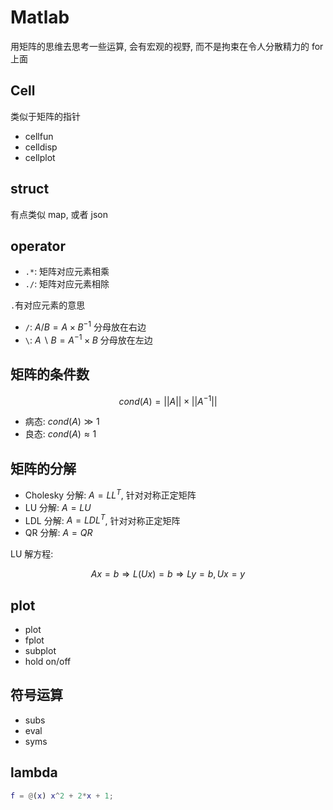 # Matlab

用矩阵的思维去思考一些运算, 会有宏观的视野, 而不是拘束在令人分散精力的 for 上面

## Cell

类似于矩阵的指针

- cellfun
- celldisp
- cellplot

## struct

有点类似 map, 或者 json

## operator

- `.*`: 矩阵对应元素相乘
- `./`: 矩阵对应元素相除

`.`有对应元素的意思

- `/`: $A/B = A \times B^{-1}$ 分母放在右边
- `\`: $A\backslash B = A^{-1} \times B$ 分母放在左边

## 矩阵的条件数

$$cond(A) = ||A|| \times ||A^{-1}||$$

- 病态: $cond(A) \gg 1$
- 良态: $cond(A) \approx 1$

## 矩阵的分解

- Cholesky 分解: $A = LL^T$, 针对对称正定矩阵
- LU 分解: $A = LU$
- LDL 分解: $A = LDL^T$, 针对对称正定矩阵
- QR 分解: $A = QR$

LU 解方程:

$$Ax = b \Rightarrow L(Ux) = b \Rightarrow Ly = b, Ux = y$$

## plot

- plot
- fplot
- subplot
- hold on/off

## 符号运算

- subs
- eval
- syms

## lambda

```matlab
f = @(x) x^2 + 2*x + 1;
```
